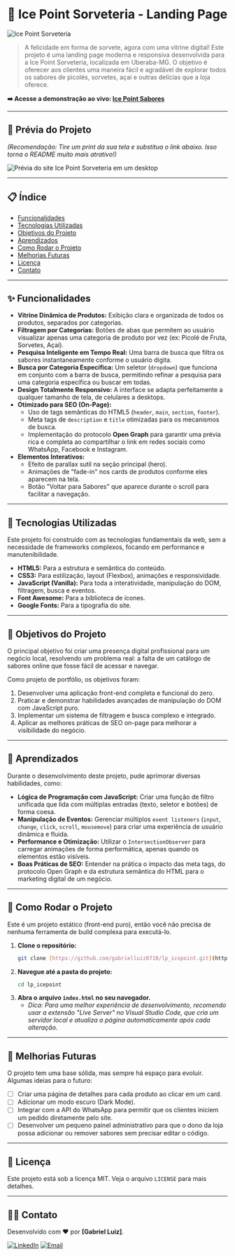 # 🍦 Ice Point Sorveteria - Landing Page

![Ice Point Sorveteria](https://icepoint.vercel.app/images/logo_full.png)

> A felicidade em forma de sorvete, agora com uma vitrine digital! Este projeto é uma landing page moderna e responsiva desenvolvida para a Ice Point Sorveteria, localizada em Uberaba-MG. O objetivo é oferecer aos clientes uma maneira fácil e agradável de explorar todos os sabores de picolés, sorvetes, açaí e outras delícias que a loja oferece.

**➡️ Acesse a demonstração ao vivo: [Ice Point Sabores](https://icepoint.vercel.app/)**

---

## 📸 Prévia do Projeto

*(Recomendação: Tire um print da sua tela e substitua o link abaixo. Isso torna o README muito mais atrativo!)*

![Prévia do site Ice Point Sorveteria em um desktop](https://icepoint.vercel.app/images/preview.png)

---

## 📋 Índice

- [Funcionalidades](#-funcionalidades)
- [Tecnologias Utilizadas](#-tecnologias-utilizadas)
- [Objetivos do Projeto](#-objetivos-do-projeto)
- [Aprendizados](#-aprendizados)
- [Como Rodar o Projeto](#-como-rodar-o-projeto)
- [Melhorias Futuras](#-melhorias-futuras)
- [Licença](#-licença)
- [Contato](#-contato)

---

## ✨ Funcionalidades

- **Vitrine Dinâmica de Produtos:** Exibição clara e organizada de todos os produtos, separados por categorias.
- **Filtragem por Categorias:** Botões de abas que permitem ao usuário visualizar apenas uma categoria de produto por vez (ex: Picolé de Fruta, Sorvetes, Açaí).
- **Pesquisa Inteligente em Tempo Real:** Uma barra de busca que filtra os sabores instantaneamente conforme o usuário digita.
- **Busca por Categoria Específica:** Um seletor (`dropdown`) que funciona em conjunto com a barra de busca, permitindo refinar a pesquisa para uma categoria específica ou buscar em todas.
- **Design Totalmente Responsivo:** A interface se adapta perfeitamente a qualquer tamanho de tela, de celulares a desktops.
- **Otimizado para SEO (On-Page):**
  - Uso de tags semânticas do HTML5 (`header`, `main`, `section`, `footer`).
  - Meta tags de `description` e `title` otimizadas para os mecanismos de busca.
  - Implementação do protocolo **Open Graph** para garantir uma prévia rica e completa ao compartilhar o link em redes sociais como WhatsApp, Facebook e Instagram.
- **Elementos Interativos:**
  - Efeito de parallax sutil na seção principal (hero).
  - Animações de "fade-in" nos cards de produtos conforme eles aparecem na tela.
  - Botão "Voltar para Sabores" que aparece durante o scroll para facilitar a navegação.

---

## 🚀 Tecnologias Utilizadas

Este projeto foi construído com as tecnologias fundamentais da web, sem a necessidade de frameworks complexos, focando em performance e manutenibilidade.

- **HTML5:** Para a estrutura e semântica do conteúdo.
- **CSS3:** Para estilização, layout (Flexbox), animações e responsividade.
- **JavaScript (Vanilla):** Para toda a interatividade, manipulação do DOM, filtragem, busca e eventos.
- **Font Awesome:** Para a biblioteca de ícones.
- **Google Fonts:** Para a tipografia do site.

---

## 🎯 Objetivos do Projeto

O principal objetivo foi criar uma presença digital profissional para um negócio local, resolvendo um problema real: a falta de um catálogo de sabores online que fosse fácil de acessar e navegar.

Como projeto de portfólio, os objetivos foram:
1.  Desenvolver uma aplicação front-end completa e funcional do zero.
2.  Praticar e demonstrar habilidades avançadas de manipulação do DOM com JavaScript puro.
3.  Implementar um sistema de filtragem e busca complexo e integrado.
4.  Aplicar as melhores práticas de SEO on-page para melhorar a visibilidade do negócio.

---

## 🧠 Aprendizados

Durante o desenvolvimento deste projeto, pude aprimorar diversas habilidades, como:

-   **Lógica de Programação com JavaScript:** Criar uma função de filtro unificada que lida com múltiplas entradas (texto, seletor e botões) de forma coesa.
-   **Manipulação de Eventos:** Gerenciar múltiplos `event listeners` (`input`, `change`, `click`, `scroll`, `mousemove`) para criar uma experiência de usuário dinâmica e fluida.
-   **Performance e Otimização:** Utilizar o `IntersectionObserver` para carregar animações de forma performática, apenas quando os elementos estão visíveis.
-   **Boas Práticas de SEO:** Entender na prática o impacto das meta tags, do protocolo Open Graph e da estrutura semântica do HTML para o marketing digital de um negócio.

---

## 🔧 Como Rodar o Projeto

Este é um projeto estático (front-end puro), então você não precisa de nenhuma ferramenta de build complexa para executá-lo.

1.  **Clone o repositório:**
    ```bash
    git clone [https://github.com/gabrielluiz0710/lp_icepoint.git](https://github.com/gabrielluiz0710/lp_icepoint.git)
    ```
2.  **Navegue até a pasta do projeto:**
    ```bash
    cd lp_icepoint
    ```
3.  **Abra o arquivo `index.html` no seu navegador.**
    -   *Dica: Para uma melhor experiência de desenvolvimento, recomendo usar a extensão "Live Server" no Visual Studio Code, que cria um servidor local e atualiza a página automaticamente após cada alteração.*

---

## 🔮 Melhorias Futuras

O projeto tem uma base sólida, mas sempre há espaço para evoluir. Algumas ideias para o futuro:

-   [ ] Criar uma página de detalhes para cada produto ao clicar em um card.
-   [ ] Adicionar um modo escuro (Dark Mode).
-   [ ] Integrar com a API do WhatsApp para permitir que os clientes iniciem um pedido diretamente pelo site.
-   [ ] Desenvolver um pequeno painel administrativo para que o dono da loja possa adicionar ou remover sabores sem precisar editar o código.

---

## 📜 Licença

Este projeto está sob a licença MIT. Veja o arquivo `LICENSE` para mais detalhes.

---

## 👨‍💻 Contato

Desenvolvido com ❤️ por **[Gabriel Luiz]**.

[![LinkedIn](https://img.shields.io/badge/LinkedIn-0077B5?style=for-the-badge&logo=linkedin&logoColor=white)](https://www.linkedin.com/in/gabrielsoares0710/)
[![Email](https://img.shields.io/badge/Email-D14836?style=for-the-badge&logo=gmail&logoColor=white)](mailto:gluiz9168@gmail.com)